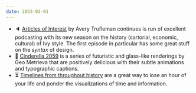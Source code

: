 ```yaml
---
date: 2023-02-01
---
```


- 🔈 [Articles of Interest](https://www.articlesofinterest.co/) by Avery Trufleman continues is run of excellent podcasting with its new season on the history \(sartorial, economic, cultural\) of Ivy style. The first episode in particular has some great stuff on the *syntax* of design.
- 👟 [Cinderella 2059](https://foundation.app/collection/2059) is a series of futuristic and glass-like renderings by Geo Metrieva that are positively delicious with their subtle animations and typographic captions.
- ⏳ [Timelines from throughout history](https://www.davidrumsey.com/luna/servlet/view/search%3BJSESSIONID=d9533f1a-0c88-47ae-871e-86dd337679b3?cat=0&q=type%3D%22timeline%22%20LIMIT:RUMSEY~8~1&sort=pub_list_no_initialsort&os=0&pgs=100&res=1) are a great way to lose an hour of your life and ponder the visualizations of time and information. 
